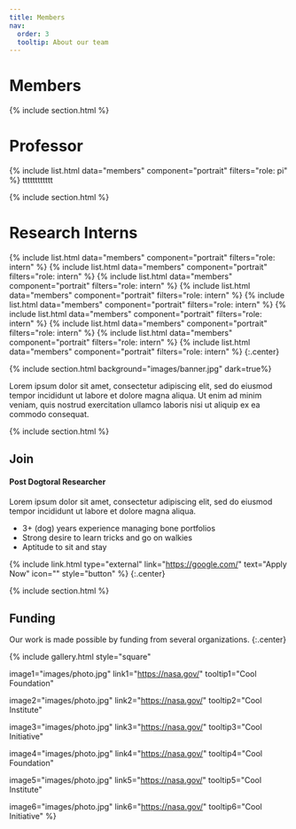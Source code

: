 ```yaml
---
title: Members
nav:
  order: 3
  tooltip: About our team
---
```


# <i class="fas fa-users"></i>Members



{% include section.html %}
# Professor
{%
  include list.html
  data="members"
  component="portrait"
  filters="role: pi"
%}
tttttttttttt

{% include section.html %}
# Research Interns
{%
  include list.html
  data="members"
  component="portrait"
  filters="role: intern"
%}
{%
  include list.html
  data="members"
  component="portrait"
  filters="role: intern"
%}
{%
  include list.html
  data="members"
  component="portrait"
  filters="role: intern"
%}
{%
  include list.html
  data="members"
  component="portrait"
  filters="role: intern"
%}
{%
  include list.html
  data="members"
  component="portrait"
  filters="role: intern"
%}
{%
  include list.html
  data="members"
  component="portrait"
  filters="role: intern"
%}
{%
  include list.html
  data="members"
  component="portrait"
  filters="role: intern"
%}
{%
  include list.html
  data="members"
  component="portrait"
  filters="role: intern"
%}
{%
  include list.html
  data="members"
  component="portrait"
  filters="role: intern"
%}
{:.center}

{% include section.html background="images/banner.jpg" dark=true%}

Lorem ipsum dolor sit amet, consectetur adipiscing elit, sed do eiusmod tempor incididunt ut labore et dolore magna aliqua.
Ut enim ad minim veniam, quis nostrud exercitation ullamco laboris nisi ut aliquip ex ea commodo consequat.

{% include section.html %}

## Join

#### Post Dogtoral Researcher

Lorem ipsum dolor sit amet, consectetur adipiscing elit, sed do eiusmod tempor incididunt ut labore et dolore magna aliqua.

- 3+ (dog) years experience managing bone portfolios
- Strong desire to learn tricks and go on walkies
- Aptitude to sit and stay

{% include link.html type="external" link="https://google.com/" text="Apply Now" icon="" style="button" %}
{:.center}

{% include section.html %}

## Funding

Our work is made possible by funding from several organizations.
{:.center}

{%
  include gallery.html
  style="square"

  image1="images/photo.jpg"
  link1="https://nasa.gov/"
  tooltip1="Cool Foundation"

  image2="images/photo.jpg"
  link2="https://nasa.gov/"
  tooltip2="Cool Institute"

  image3="images/photo.jpg"
  link3="https://nasa.gov/"
  tooltip3="Cool Initiative"

  image4="images/photo.jpg"
  link4="https://nasa.gov/"
  tooltip4="Cool Foundation"

  image5="images/photo.jpg"
  link5="https://nasa.gov/"
  tooltip5="Cool Institute"

  image6="images/photo.jpg"
  link6="https://nasa.gov/"
  tooltip6="Cool Initiative"
%}
